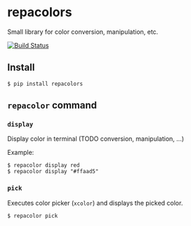 # repacolors

Small library for color conversion, manipulation, etc.

[![Build Status](https://travis-ci.com/dyuri/repacolors.svg?branch=master)](https://travis-ci.com/dyuri/repacolors)

## Install

```
$ pip install repacolors
```

## `repacolor` command

### `display`

Display color in terminal (TODO conversion, manipulation, ...)

Example:
```
$ repacolor display red
$ repacolor display "#ffaad5"
```

### `pick`

Executes color picker (`xcolor`) and displays the picked color.

```
$ repacolor pick
```
